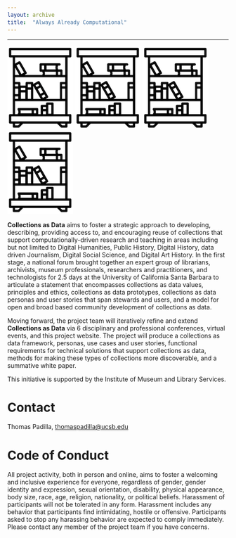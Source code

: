 ```yaml
---
layout: archive
title:  "Always Already Computational"
---
```

---
![library](images/library.png) ![library](images/library.png) ![library](images/library.png) ![library](images/library.png)

**Collections as Data** aims to foster a strategic approach to developing, describing, providing access to, and encouraging reuse of collections that support computationally-driven research and teaching in areas including but not limited to Digital Humanities, Public History, Digital History, data driven Journalism, Digital Social Science, and Digital Art History.  In the first stage, a national forum brought together an expert group of librarians, archivists, museum professionals, researchers and practitioners, and technologists for 2.5 days at the University of California Santa Barbara to articulate a statement that encompasses collections as data values, principles and ethics, collections as data prototypes, collections as data personas and user stories that span stewards and users, and a model for open and broad based community development of collections as data. 

Moving forward, the project team will iteratively refine and extend **Collections as Data** via 6 disciplinary and professional conferences, virtual events, and this project website. The project will produce a collections as data framework, personas, use cases and user stories, functional requirements for technical solutions that support collections as data, methods for making these types of collections more discoverable, and a summative white paper. 

This initiative is supported by the Institute of Museum and Library Services.  

# Contact

Thomas Padilla, <thomaspadilla@ucsb.edu>

# Code of Conduct

All project activity, both in person and online, aims to foster a welcoming and inclusive experience for everyone, regardless of gender, gender identity and expression, sexual orientation, disability, physical appearance, body size, race, age, religion, nationality, or political beliefs. Harassment of participants will not be tolerated in any form. Harassment includes any behavior that participants find intimidating, hostile or offensive. Participants asked to stop any harassing behavior are expected to comply immediately. Please contact any member of the project team if you have concerns.

